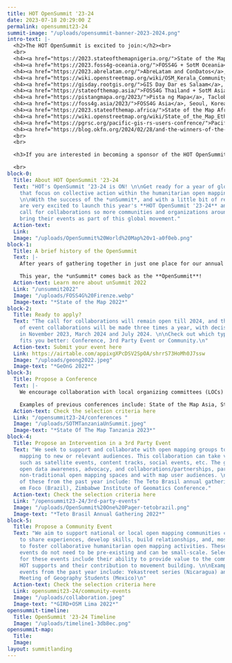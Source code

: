 ```yaml
---
title: HOT OpenSummit '23-24
date: 2023-07-18 20:29:00 Z
permalink: opensummit23-24
summit-image: "/uploads/opensummit-banner-2023-2024.png"
intro-text: |-
  <h2>The HOT OpenSummit is excited to join:</h2><br>
  <br>
  <h4><a href="https://2023.stateofthemapnigeria.org/">State of the Map Nigeria</a>, Abuja, Nigeria: October 11-14, 2023</h4><br>
  <h4><a href="https://2023.foss4g-oceania.org/">FOSS4G + SotM Oceania</a>, Auckland, New Zealand: October 16-20, 2023</h4><br>
  <h4><a href="https://2023.abrelatam.org/">AbreLatam and ConDatos</a>, Montevideo, Uruguay. October 31 - November 03, 2023</h4><br>
  <h4><a href="https://wiki.openstreetmap.org/wiki/OSM_Kerala_Community_Meetup_2022">OSM Kerala Annual Meet</a>, Kozhikode, India: November 04-05, 2023</h4><br>
  <h4><a href="https://gisday.rootgis.org/">GIS Day Dar es Salaam</a>, Tanzania: November 15-16, 2023</h4><br>
  <h4><a href="https://stateofthemap.asia/">FOSS4G Thailand + SotM Asia</a>, Bangkok, Thailand: November 16-18, 2023</h4><br>
  <h4><a href="https://pistangmapa.org/2023/">Pista ng Mapa</a>, Tacloban City, Philippines: November 21-23, 2023</h4><br>
  <h4><a href="https://foss4g.asia/2023/">FOSS4G Asia</a>, Seoul, Korea: November 28 - December 02, 2023</h4><br>
  <h4><a href="https://2023.stateofthemap.africa/">State of the Map Africa</a>, Yaounde, Cameroon: November 31 - December 02, 2023</h4><br>
  <h4><a href="https://wiki.openstreetmap.org/wiki/State_of_the_Map_Ethiopia_2023">State of the Map Ethiopia</a>, Addis Ababa, Ethiopia: December 15 - 16, 2023</h4><br>
  <h4><a href="https://pgrsc.org/pacific-gis-rs-users-confrence/">Pacific Islands GIS & Remote Sensing Users Conference</a>, Suva, Fiji: November 27 - December 02, 2023</h4><br>
  <h4><a href="https://blog.okfn.org/2024/02/28/and-the-winners-of-the-open-data-day-2024-mini-grants-are/">Open Data Day </a>, Multiple Locations: March 08, 2024</h4><br>
  <br>
  <br>

  <h3>If you are interested in becoming a sponsor of the HOT OpenSummit,<a href="http://www.hotosm.org/uploads/OpenSummit%20Sponsorship.pdf"> click here for more information.</h4>

  <br>
block-0:
  Title: About HOT OpenSummit '23-24
  Text: "HOT's OpenSummit ‘23-24 is ON! \n\nGet ready for a year of global events
    that focus on collective action within the humanitarian open mapping community.
    \n\nWith the success of the *unSummit*, and with a little bit of rebranding, we
    are very excited to launch this year's **HOT OpenSummit '23-24** and open our
    call for collaborations so more communities and organizations around the world
    bring their events as part of this global movement."
  Action-text: 
  Link: 
  Image: "/uploads/OpenSummit%20World%20Map%20v1-a0f0eb.png"
block-1:
  Title: A brief history of the OpenSummit
  Text: |-
    After years of gathering together in just one place for our annual conference, in 2022 we launched the *HOT unSummit*, a decentralized, year-long program of 13 global, regional, and local conferences worldwide, where each community brought together its own perspectives on open mapping, OpenStreetMap, humanitarian response, and social impact.

    This year, the *unSummit* comes back as the **OpenSummit**!
  Action-text: Learn more about unSummit 2022
  Link: "/unsummit2022"
  Image: "/uploads/FOSS4G%20Firenze.webp"
  Image-text: "*State of the Map 2022*"
block-2:
  Title: Ready to apply?
  Text: "The call for collaborations will remain open till 2024, and the selection
    of event collaborations will be made three times a year, with decisions taken
    in November 2023, March 2024 and July 2024. \n\nCheck out which type of event
    fits you better: Conference, 3rd Party Event or Community.\n"
  Action-text: Submit your event here
  Link: https://airtable.com/appixgXPcDSV2SpOA/shrrS73HoMh0J7ssw
  Image: "/uploads/geong2022.jpeg"
  Image-text: "*GeOnG 2022*"
block-3:
  Title: Propose a Conference
  Text: |-
    We encourage collaboration with local organizing committees (LOCs) for existing conferences that focus on open mapping or humanitarian/development work relevant to open mapping. These events should align closely with the criteria set for the HOT OpenSummit event collaborations. Priority will be given to conferences in HOT's priority countries.

    Examples of previous conferences include: State of the Map Asia, State of the Map Tanzania, and the Pacific Geospatial Conference.
  Action-text: Check the selection criteria here
  Link: "/opensummit23-24/conferences "
  Image: "/uploads/SOTMTanzaniaUnSummit.jpeg"
  Image-text: "*State Of The Map Tanzania 2023*"
block-4:
  Title: Propose an Intervention in a 3rd Party Event
  Text: "We seek to support and collaborate with open mapping groups to bring open
    mapping to new or relevant audiences. This collaboration can take various forms,
    such as satellite events, content tracks, social events, etc. The goal is to promote
    open data awareness, advocacy, and collaborations/partnerships, particularly in
    non-traditional open mapping spaces and with map user audiences. \n\nExamples
    of these from the past year include: The Teto Brasil annual gathering,  Cidade
    em Foco (Brazil), Zimbabwe Institute of Geomatics Conference."
  Action-text: Check the selection criteria here
  Link: "/opensummit23-24/3rd-party-events"
  Image: "/uploads/OpenSummit%20One%20Pager-tetobrazil.png"
  Image-text: "*Teto Brasil Annual Gathering 2022*"
block-5:
  Title: Propose a Community Event
  Text: "We aim to support national or local open mapping communities coming together
    to share experiences, develop skills, build relationships, and, most importantly,
    to foster collaborative humanitarian open mapping activities. These community
    events do not need to be pre-existing and can be small-scale. Selection criteria
    for these events include their ability to provide value to the communities that
    HOT supports and their contribution to movement building. \n\nExamples of such
    events from the past year include: Yekastreet series (Nicaragua) and ENEG (National
    Meeting of Geography Students (Mexico)\n"
  Action-text: Check the selection criteria here
  Link: opensummit23-24/community-events
  Image: "/uploads/collaboration.jpeg"
  Image-text: "*GIRD+OSM Lima 2022*"
opensummit-timeline:
  Title: OpenSummit '23-24 Timeline
  Image: "/uploads/timeline1-3db8ec.png"
opensummit-map:
  Title: 
  Image: 
layout: summitlanding
---
```


